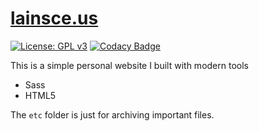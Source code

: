 # [lainsce.us](https://lainsce.us)
[![License: GPL v3](https://img.shields.io/badge/License-GPL%20v3-blue.svg)](http://www.gnu.org/licenses/gpl-3.0)
[![Codacy Badge](https://api.codacy.com/project/badge/Grade/f4ffa0ec760545b795123dd66303f1af)](https://www.codacy.com/app/lainsce/lainsce.github.io?utm_source=github.com&amp;utm_medium=referral&amp;utm_content=lainsce/lainsce.github.io&amp;utm_campaign=Badge_Grade)

This is a simple personal website I built with modern tools

- Sass
- HTML5

The `etc` folder is just for archiving important files.
